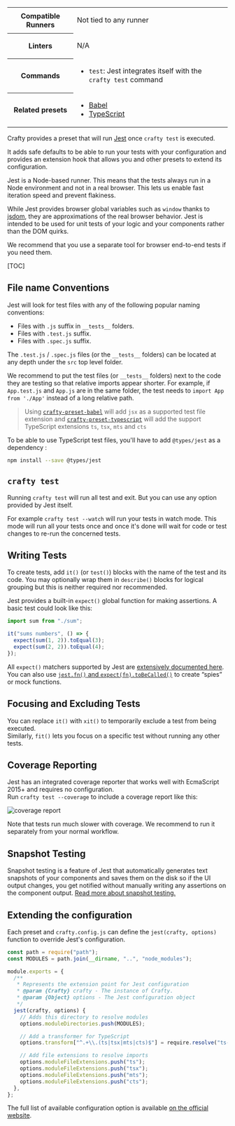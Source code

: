 <table>
<tr><th>Compatible Runners</th><td>

Not tied to any runner

</td></tr>
<tr><th>Linters</th><td>

N/A

</td></tr>
<tr><th>Commands</th><td>

- `test`: Jest integrates itself with the `crafty test` command

</td></tr>
<tr><th>Related presets</th><td>

- [Babel](05_Packages/05_crafty-preset-babel.md)
- [TypeScript](05_Packages/05_crafty-preset-typescript.md)

</td></tr>
</table>

Crafty provides a preset that will run [Jest](https://facebook.github.io/jest/)
once `crafty test` is executed.

It adds safe defaults to be able to run your tests with your configuration and
provides an extension hook that allows you and other presets to extend its
configuration.

Jest is a Node-based runner. This means that the tests always run in a Node
environment and not in a real browser. This lets us enable fast iteration speed
and prevent flakiness.

While Jest provides browser global variables such as `window` thanks to
[jsdom](https://github.com/tmpvar/jsdom), they are approximations of the real
browser behavior. Jest is intended to be used for unit tests of your logic and
your components rather than the DOM quirks.

We recommend that you use a separate tool for browser end-to-end tests if you
need them.

[TOC]

## File name Conventions

Jest will look for test files with any of the following popular naming
conventions:

- Files with `.js` suffix in `__tests__` folders.
- Files with `.test.js` suffix.
- Files with `.spec.js` suffix.

The `.test.js` / `.spec.js` files (or the `__tests__` folders) can be located at
any depth under the `src` top level folder.

We recommend to put the test files (or `__tests__` folders) next to the code
they are testing so that relative imports appear shorter. For example, if
`App.test.js` and `App.js` are in the same folder, the test needs to `import App from './App'` instead of a long relative path.

> Using [`crafty-preset-babel`](05_Packages/05_crafty-preset-babel.md) will add
> `jsx` as a supported test file extension and
> [`crafty-preset-typescript`](05_Packages/05_crafty-preset-typescript.md) will
> add the support TypeScript extensions `ts`, `tsx`, `mts` and `cts`

To be able to use TypeScript test files, you'll have to add `@types/jest` as a dependency :

```sh
npm install --save @types/jest
```

## `crafty test`

Running `crafty test` will run all test and exit. But you can use any option
provided by Jest itself.

For example `crafty test --watch` will run your tests in watch mode. This mode
will run all your tests once and once it's done will wait for code or test
changes to re-run the concerned tests.

## Writing Tests

To create tests, add `it()` (or `test()`) blocks with the name of the test and
its code. You may optionally wrap them in `describe()` blocks for logical
grouping but this is neither required nor recommended.

Jest provides a built-in `expect()` global function for making assertions. A
basic test could look like this:

```js
import sum from "./sum";

it("sums numbers", () => {
  expect(sum(1, 2)).toEqual(3);
  expect(sum(2, 2)).toEqual(4);
});
```

All `expect()` matchers supported by Jest are
[extensively documented here](http://facebook.github.io/jest/docs/expect.html).<br />
You can also use
[`jest.fn()` and `expect(fn).toBeCalled()`](http://facebook.github.io/jest/docs/expect.html#tohavebeencalled)
to create “spies” or mock functions.

## Focusing and Excluding Tests

You can replace `it()` with `xit()` to temporarily exclude a test from being
executed.<br /> Similarly, `fit()` lets you focus on a specific test without
running any other tests.

## Coverage Reporting

Jest has an integrated coverage reporter that works well with EcmaScript 2015+
and requires no configuration.<br /> Run `crafty test --coverage` to include a
coverage report like this:

![coverage report](http://i.imgur.com/5bFhnTS.png)

Note that tests run much slower with coverage. We recommend to run it separately
from your normal workflow.

## Snapshot Testing

Snapshot testing is a feature of Jest that automatically generates text
snapshots of your components and saves them on the disk so if the UI output
changes, you get notified without manually writing any assertions on the
component output.
[Read more about snapshot testing.](http://facebook.github.io/jest/blog/2016/07/27/jest-14.html)

## Extending the configuration

Each preset and `crafty.config.js` can define the `jest(crafty, options)`
function to override Jest's configuration.

```javascript
const path = require("path");
const MODULES = path.join(__dirname, "..", "node_modules");

module.exports = {
  /**
   * Represents the extension point for Jest configuration
   * @param {Crafty} crafty - The instance of Crafty.
   * @param {Object} options - The Jest configuration object
   */
  jest(crafty, options) {
    // Adds this directory to resolve modules
    options.moduleDirectories.push(MODULES);

    // Add a transformer for TypeScript
    options.transform["^.+\\.(ts|tsx|mts|cts)$"] = require.resolve("ts-jest");

    // Add file extensions to resolve imports
    options.moduleFileExtensions.push("ts");
    options.moduleFileExtensions.push("tsx");
    options.moduleFileExtensions.push("mts");
    options.moduleFileExtensions.push("cts");
  },
};
```

The full list of available configuration option is available
[on the official website](https://facebook.github.io/jest/docs/en/configuration.html).
